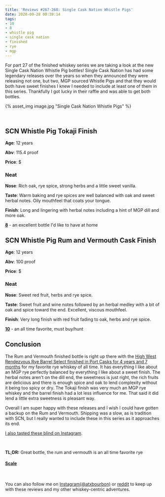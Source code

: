 ```yaml
---
title: 'Reviews #267-268: Single Cask Nation Whistle Pigs'
date: 2020-09-28 00:39:14
tags:
- 10
- 8
- whistle pig
- single cask nation
- finished
- rye
- mgp
---
```


For part 27 of the finished whiskey series we are taking a look at the new Single Cask Nation Whistle Pig bottles! Single Cask Nation has had some legendary releases over the years so when they announced they were releasing not one, but two, MGP sourced Whistle Pigs and that they would both have sweet finishes I knew I needed to include at least one of them in this series. Thankfully I got lucky in their raffle and was able to get both bottles.

{% asset_img image.jpg "Single Cask Nation Whistle Pigs" %}

&nbsp;

## SCN Whistle Pig Tokaji Finish
**Age**: 12 years

**Abv**: 115.4 proof

**Price**: $

### Neat
**Nose**: Rich oak, rye spice, strong herbs and a little sweet vanilla.

**Taste**: Warm baking and rye spices are well balanced with oak and sweet herbal notes. Oily mouthfeel that coats your tongue.

**Finish**: Long and lingering with herbal notes including a hint of MGP dill and more oak.

[**8**](https://atxbourbon.com/tags/8/) - an excellent bottle I'd like to have at home

## SCN Whistle Pig Rum and Vermouth Cask Finish
**Age**: 12 years

**Abv**: 100 proof

**Price**: $

### Neat
**Nose**: Sweet red fruit, herbs and rye spice.

**Taste**: Sweet fruit and wine notes followed by an herbal medley with a bit of oak and spice toward the end. Excellent, viscous mouthfeel.

**Finish**: Very long finish with red fruit fading to oak, herbs and rye spice.

[**10**](https://atxbourbon.com/tags/10/) - an all time favorite, must buy/hunt

## Conclusion

The Rum and Vermouth finished bottle is right up there with the [High West Rendezvous Rye Barrel Select finished in Port Casks for 4 years and 7 months](https://atxbourbon.com/2018/12/31/Review-58-High-West-Rendezvous-Rye-Barrel-Select-Port-Finish-2018/) for my favorite rye whiskey of all time. It has everything I like about an MGP rye perfectly balanced by everything I like about a sweet finish. The herbal notes aren't on the dill end, the sweetness is just right, the rich fruits are delicious and there is enough spice and oak to lend complexity without it being too spicy or dry. The Tokaji finish was very much an MGP rye whiskey and the barrel finish had a lot less influence for me. That said it did lend a little extra sweetness is pleasant way.

Overall I am super happy with these releases and I wish I could have gotten a backup on the Rum and Vermouth. Shipping was a slow, as is tradition with SCN, but I really wanted to include these in this series as it approaches its end.


[I also tasted these blind on Instagram](https://www.instagram.com/tv/CFuewcUg0ib/?utm_source=ig_web_copy_link).

&nbsp;

**TL;DR:** Great bottle, the rum and vermouth is an all time favorite rye

#### [Scale](http://atxbourbon.com/Scale/)

&nbsp;

You can also follow me on [Instagram(@atxbourbon)](https://www.instagram.com/atxbourbon/) or [reddit](https://www.reddit.com/r/atxbourbon/) to keep up with these reviews and my other whiskey-centric adventures.
